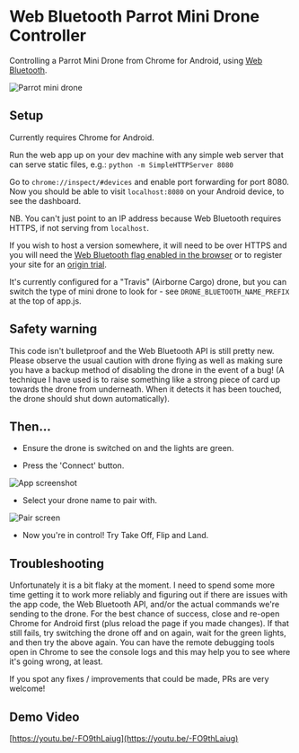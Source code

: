 # Web Bluetooth Parrot Mini Drone Controller

Controlling a Parrot Mini Drone from Chrome for Android, using [Web Bluetooth](https://developers.google.com/web/updates/2015/07/interact-with-ble-devices-on-the-web?hl=en).

![Parrot mini drone](docs/images/parrot-mini-drone.jpg?raw=true "Parrot mini drone") 
 
## Setup

Currently requires Chrome for Android.

Run the web app up on your dev machine with any simple web server that can serve static files, e.g.: `python -m SimpleHTTPServer 8080`

Go to `chrome://inspect/#devices` and enable port forwarding for port 8080.
Now you should be able to visit `localhost:8080` on your Android device, to see the dashboard. 

NB. You can't just point to an IP address because Web Bluetooth requires HTTPS, if not serving from `localhost`. 

If you wish to host a version somewhere, it will need to be over HTTPS and you will need the [Web Bluetooth flag enabled in the browser](https://developers.google.com/web/updates/2015/07/interact-with-ble-devices-on-the-web#before-we-start) or to register your site for an [origin trial](https://github.com/jpchase/OriginTrials).

It's currently configured for a "Travis" (Airborne Cargo) drone, but you can switch the type of mini drone to look
for - see `DRONE_BLUETOOTH_NAME_PREFIX` at the top of app.js.   

## Safety warning

This code isn't bulletproof and the Web Bluetooth API is still pretty new. Please observe the usual caution with drone flying as well as making sure you have a backup method of disabling the drone in the event of a bug! (A technique I have used is to raise something like a strong piece of card up towards the drone from underneath. When it detects it has been touched, the drone should shut down automatically).

## Then...

* Ensure the drone is switched on and the lights are green.

* Press the 'Connect' button.

![App screenshot](docs/images/app.png?raw=true "App screenshot")

* Select your drone name to pair with.

![Pair screen](docs/images/pair-screen.png?raw=true "Pair screen")

* Now you're in control! Try Take Off, Flip and Land.  

## Troubleshooting

Unfortunately it is a bit flaky at the moment. I need to spend some more time getting it to work more reliably and figuring out if there are issues with the app code, the Web Bluetooth API, and/or the actual commands we're sending to the drone. For the best chance of success, close and re-open Chrome for Android first (plus reload the page if you made changes).
If that still fails, try switching the drone off and on again, wait for the green lights, and then try the above again. You can have the remote debugging tools open in Chrome to see the console logs and this may help you to see where it's going wrong, at least.

If you spot any fixes / improvements that could be made, PRs are very welcome!


## Demo Video

[https://youtu.be/-FO9thLaiug](https://youtu.be/-FO9thLaiug)
